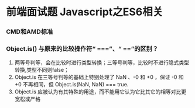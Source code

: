 # 前端面试题 Javascript之ES6相关

### CMD和AMD标准

### Object.is() 与原来的比较操作符“ ===”、“ ==”的区别？

1. 两等号判等，会在比较时进行类型转换；三等号判等，比较时不进行隐式类型转换,类型不同则false； 
2. Object.is 在三等号判等的基础上特别处理了 NaN 、-0 和 +0 ，保证 -0 和 +0 不再相同，但 Object.is(NaN, NaN) === true.
3. Object.is 应被认为有其特殊的用途，而不能用它认为它比其它的相等对比更宽松或严格
